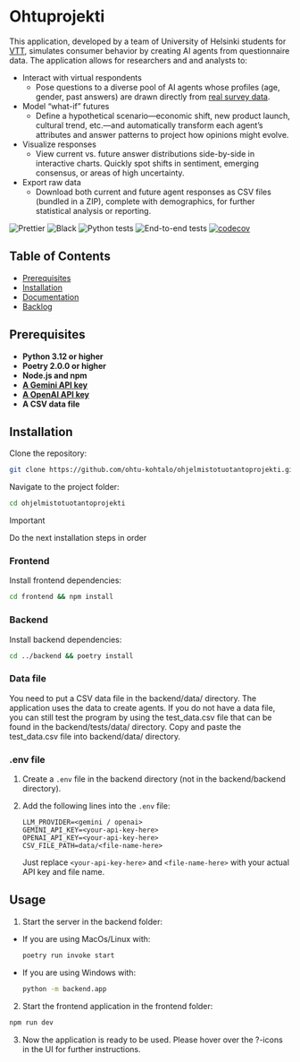# Ohtuprojekti

This application, developed by a team of University of Helsinki students for [VTT](https://www.vttresearch.com/), simulates consumer behavior by creating AI agents from questionnaire data.
The application allows for researchers and and analysts to:

- Interact with virtual respondents
  - Pose questions to a diverse pool of AI agents whose profiles (age, gender, past answers) are drawn directly from [real survey data](https://www.vttresearch.com/en/news-and-ideas/activists-sceptics-many-faces-gen-z-changing-food-system).
- Model “what-if” futures
  - Define a hypothetical scenario—economic shift, new product launch, cultural trend, etc.—and automatically transform each agent’s attributes and answer patterns to project how opinions might evolve.
- Visualize responses
  - View current vs. future answer distributions side-by-side in interactive charts. Quickly spot shifts in sentiment, emerging consensus, or areas of high uncertainty.
- Export raw data
  - Download both current and future agent responses as CSV files (bundled in a ZIP), complete with demographics, for further statistical analysis or reporting.

![Prettier](https://github.com/ohtu-kohtalo/ohjelmistotuotantoprojekti/actions/workflows/black.yml/badge.svg)
![Black](https://github.com/ohtu-kohtalo/ohjelmistotuotantoprojekti/actions/workflows/prettier.yml/badge.svg)
![Python tests](https://github.com/ohtu-kohtalo/ohjelmistotuotantoprojekti/actions/workflows/python_tests.yml/badge.svg)
![End-to-end tests](https://github.com/ohtu-kohtalo/ohjelmistotuotantoprojekti/actions/workflows/e2e.yml/badge.svg)
[![codecov](https://codecov.io/gh/ohtu-kohtalo/ohjelmistotuotantoprojekti/graph/badge.svg?token=IXPDGIWJ57)](https://codecov.io/gh/ohtu-kohtalo/ohjelmistotuotantoprojekti)

## Table of Contents

- [Prerequisites](#prerequisites)
- [Installation](#installation)
- [Documentation](/docs/)
- [Backlog](https://github.com/orgs/ohtu-kohtalo/projects/1)

## Prerequisites

- **Python 3.12 or higher**
- **Poetry 2.0.0 or higher**
- **Node.js and npm**
- [**A Gemini API key**](https://ai.google.dev/gemini-api/docs/api-key)
- [**A OpenAI API key**](https://openai.com/api/)
- **A CSV data file**

## Installation

Clone the repository:

```bash
git clone https://github.com/ohtu-kohtalo/ohjelmistotuotantoprojekti.git
```

Navigate to the project folder:

```bash
cd ohjelmistotuotantoprojekti
```

> [!IMPORTANT]
> Do the next installation steps in order

### Frontend

Install frontend dependencies:

```bash
cd frontend && npm install
```

### Backend

Install backend dependencies:

```bash
cd ../backend && poetry install

```

### Data file

You need to put a CSV data file in the backend/data/ directory. The application uses the data to create agents. If you do not have a data file, you can still test the program by using the test_data.csv file that can be found in the backend/tests/data/ directory. Copy and paste the test_data.csv file into backend/data/ directory.

### .env file

1. Create a `.env` file in the backend directory (not in the backend/backend directory).

2. Add the following lines into the `.env` file:

   ```env
   LLM_PROVIDER=<gemini / openai>
   GEMINI_API_KEY=<your-api-key-here>
   OPENAI_API_KEY=<your-api-key-here>
   CSV_FILE_PATH=data/<file-name-here>
   ```

   Just replace `<your-api-key-here>` and `<file-name-here>` with your actual API key and file name.

## Usage

1. Start the server in the backend folder:

- If you are using MacOs/Linux with:

  ```bash
  poetry run invoke start
  ```

- If you are using Windows with:

  ```bash
  python -m backend.app
  ```

2. Start the frontend application in the frontend folder:

```bash
npm run dev
```

3. Now the application is ready to be used. Please hover over the ?-icons in the UI for further instructions.
